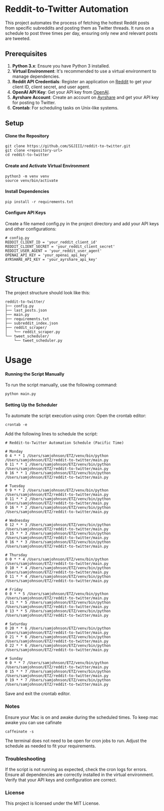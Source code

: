 # Reddit-to-Twitter Automation

This project automates the process of fetching the hottest Reddit posts from specific subreddits and posting them as Twitter threads. It runs on a schedule to post three times per day, ensuring only new and relevant posts are tweeted.

## Prerequisites

1. **Python 3.x**: Ensure you have Python 3 installed.
2. **Virtual Environment**: It's recommended to use a virtual environment to manage dependencies.
3. **Reddit API Credentials**: Register an application on [Reddit](https://www.reddit.com/prefs/apps) to get your client ID, client secret, and user agent.
4. **OpenAI API Key**: Get your API key from [OpenAI](https://beta.openai.com/signup/).
5. **Ayrshare Account**: Create an account on [Ayrshare](https://www.ayrshare.com/) and get your API key for posting to Twitter.
6. **Crontab**: For scheduling tasks on Unix-like systems.

## Setup
#### Clone the Repository

```
git clone https://github.com/SGJIII/reddit-to-twitter.git
git clone <repository-url>
cd reddit-to-twitter
```
#### Create and Activate Virtual Environment
```
python3 -m venv venv
source venv/bin/activate
```
#### Install Dependencies
```
pip install -r requirements.txt
```
#### Configure API Keys
Create a file named config.py in the project directory and add your API keys and other configurations:
```
# config.py
REDDIT_CLIENT_ID = 'your_reddit_client_id'
REDDIT_CLIENT_SECRET = 'your_reddit_client_secret'
REDDIT_USER_AGENT = 'your_reddit_user_agent'
OPENAI_API_KEY = 'your_openai_api_key'
AYRSHARE_API_KEY = 'your_ayrshare_api_key'
```
# Structure
The project structure should look like this:
```
reddit-to-twitter/
├── config.py
├── last_posts.json
├── main.py
├── requirements.txt
├── subreddit_index.json
├── reddit_scraper/
│   └── reddit_scraper.py
└── tweet_scheduler/
    └── tweet_scheduler.py
```
# Usage
#### Running the Script Manually
To run the script manually, use the following command:
```
python main.py
```
#### Setting Up the Scheduler
To automate the script execution using cron:
Open the crontab editor:
```
crontab -e
```
Add the following lines to schedule the script:
```
# Reddit-to-Twitter Automation Schedule (Pacific Time)

# Monday
0 4 * * 1 /Users/samjohnson/ETZ/venv/bin/python /Users/samjohnson/ETZ/reddit-to-twitter/main.py
0 11 * * 1 /Users/samjohnson/ETZ/venv/bin/python /Users/samjohnson/ETZ/reddit-to-twitter/main.py
0 16 * * 1 /Users/samjohnson/ETZ/venv/bin/python /Users/samjohnson/ETZ/reddit-to-twitter/main.py

# Tuesday
0 9 * * 2 /Users/samjohnson/ETZ/venv/bin/python /Users/samjohnson/ETZ/reddit-to-twitter/main.py
0 11 * * 2 /Users/samjohnson/ETZ/venv/bin/python /Users/samjohnson/ETZ/reddit-to-twitter/main.py
0 16 * * 2 /Users/samjohnson/ETZ/venv/bin/python /Users/samjohnson/ETZ/reddit-to-twitter/main.py

# Wednesday
0 12 * * 3 /Users/samjohnson/ETZ/venv/bin/python /Users/samjohnson/ETZ/reddit-to-twitter/main.py
0 15 * * 3 /Users/samjohnson/ETZ/venv/bin/python /Users/samjohnson/ETZ/reddit-to-twitter/main.py
0 16 * * 3 /Users/samjohnson/ETZ/venv/bin/python /Users/samjohnson/ETZ/reddit-to-twitter/main.py

# Thursday
0 0 * * 4 /Users/samjohnson/ETZ/venv/bin/python /Users/samjohnson/ETZ/reddit-to-twitter/main.py
0 10 * * 4 /Users/samjohnson/ETZ/venv/bin/python /Users/samjohnson/ETZ/reddit-to-twitter/main.py
0 11 * * 4 /Users/samjohnson/ETZ/venv/bin/python /Users/samjohnson/ETZ/reddit-to-twitter/main.py

# Friday
0 0 * * 5 /Users/samjohnson/ETZ/venv/bin/python /Users/samjohnson/ETZ/reddit-to-twitter/main.py
0 11 * * 5 /Users/samjohnson/ETZ/venv/bin/python /Users/samjohnson/ETZ/reddit-to-twitter/main.py
0 13 * * 5 /Users/samjohnson/ETZ/venv/bin/python /Users/samjohnson/ETZ/reddit-to-twitter/main.py

# Saturday
0 20 * * 6 /Users/samjohnson/ETZ/venv/bin/python /Users/samjohnson/ETZ/reddit-to-twitter/main.py
0 21 * * 6 /Users/samjohnson/ETZ/venv/bin/python /Users/samjohnson/ETZ/reddit-to-twitter/main.py
0 22 * * 6 /Users/samjohnson/ETZ/venv/bin/python /Users/samjohnson/ETZ/reddit-to-twitter/main.py

# Sunday
0 0 * * 7 /Users/samjohnson/ETZ/venv/bin/python /Users/samjohnson/ETZ/reddit-to-twitter/main.py
0 15 * * 7 /Users/samjohnson/ETZ/venv/bin/python /Users/samjohnson/ETZ/reddit-to-twitter/main.py
0 19 * * 7 /Users/samjohnson/ETZ/venv/bin/python /Users/samjohnson/ETZ/reddit-to-twitter/main.py
```
Save and exit the crontab editor.
### Notes
Ensure your Mac is on and awake during the scheduled times.
To keep mac awake you can use cafinate
```
caffeinate -s
```
The terminal does not need to be open for cron jobs to run.
Adjust the schedule as needed to fit your requirements.
### Troubleshooting
If the script is not running as expected, check the cron logs for errors.
Ensure all dependencies are correctly installed in the virtual environment.
Verify that your API keys and configuration are correct.
### License
This project is licensed under the MIT License.
